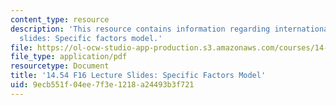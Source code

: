 ```yaml
---
content_type: resource
description: 'This resource contains information regarding international trade lecture
  slides: Specific factors model.'
file: https://ol-ocw-studio-app-production.s3.amazonaws.com/courses/14-54-international-trade-fall-2016/9ecb551f04ee7f3e1218a24493b3f721_MIT14_54F16_Lecture_11.pdf
file_type: application/pdf
resourcetype: Document
title: '14.54 F16 Lecture Slides: Specific Factors Model'
uid: 9ecb551f-04ee-7f3e-1218-a24493b3f721
---
```

